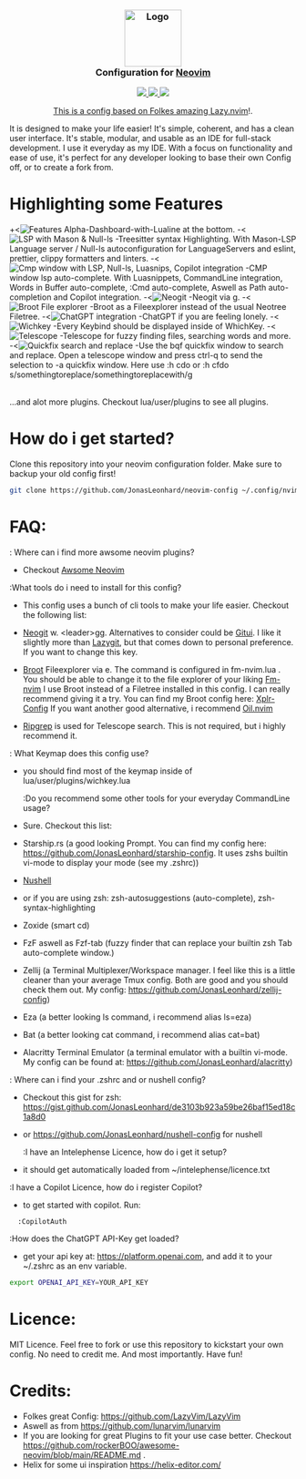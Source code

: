 <!-- panvimdoc-ignore-start -->

<h3 align="center">
    <img src="https://raw.githubusercontent.com/neovim/neovim.github.io/master/logos/neovim-logo-300x87.png" width="100" alt="Logo"/><br/>
    Configuration for <a href="https://github.com/neovim/neovim"></a><a href="https://github.com/vim/vim">Neovim</a>
</h3>

<p align="center">
    <a href="https://github.com/JonasLeonhard/neovim-config/stargazers"><img src="https://shields.io/badge/stars-0-green?style=flat-square&logo=statuspal" />
    <a href="https://github.com/JonasLeonhard/neovim-config/issues"><img src="https://shields.io/badge/issues-0-green?style=flat-square&logo=github" />
    <a href="graphs"><img src="https://shields.io/badge/contributors-0-green?style=flat-square&logo=github" />
</p>

<p align="center">
This is a config based on Folkes amazing <a href="https://github.com/folke/lazy.nvim">Lazy.nvim</a>!.

It is designed to make your life easier! It's simple, coherent, and has a clean user interface. It's stable, modular, and usable
as an IDE for full-stack development. I use it everyday as my IDE.
With a focus on functionality and ease of use, it's perfect for any developer looking to base their own Config off, or to create a fork from.

</p>

# Highlighting some Features

+<![Features](./assets/Features.png)
Alpha-Dashboard-with-Lualine at the bottom.
-<![LSP with Mason & Null-ls](./assets/Hov.png)
-Treesitter syntax Highlighting. With Mason-LSP Language server / Null-ls autoconfiguration for LanguageServers and eslint, prettier, clippy formatters and linters.
-<![Cmp window with LSP, Null-ls, Luasnips, Copilot integration](./assets/Cmp.png)
-CMP window lsp auto-complete. With Luasnippets, CommandLine integration, Words in Buffer auto-complete, :Cmd auto-complete, Aswell as Path auto-completion and Copilot integration.
-<![Neogit](./assets/Neogit.png)
-Neogit via <leader>g.
-<![Broot File explorer](./assets/Broot.png)
-Broot as a Fileexplorer instead of the usual Neotree Filetree.
-<![ChatGPT integration](./assets/ChatGPT.png)
-ChatGPT if you are feeling lonely.
-<![Wichkey](./assets/Wichkey.png)
-Every Keybind should be displayed inside of WhichKey.
-<![Telescope](./assets/telescope.png)
-Telescope for fuzzy finding files, searching words and more.
-<![Quickfix search and replace](./assets/Quickfix.png)
-Use the bqf quickfix window to search and replace. Open a telescope window and press ctrl-q to send the selection to
-a quickfix window. Here use :h cdo or :h cfdo s/somethingtoreplace/somethingtoreplacewith/g

<br/>
...and alot more plugins. Checkout lua/user/plugins to see all plugins.

# How do i get started?

Clone this repository into your neovim configuration folder. Make sure to backup your old config first!

```bash
git clone https://github.com/JonasLeonhard/neovim-config ~/.config/nvim
```

# FAQ:

: Where can i find more awsome neovim plugins?

- Checkout <a href="https://github.com/rockerBOO/awesome-neovim/tree/main">Awsome Neovim</a>

:What tools do i need to install for this config?

- This config uses a bunch of cli tools to make your life easier.
  Checkout the following list:

- <a href="https://github.com/NeogitOrg/neogit">Neogit</a> w. \<leader\>gg.
  Alternatives to consider could be <a href="https://github.com/extrawurst/gitui">Gitui</a>. I like it slightly more than <a href="https://github.com/jesseduffield/lazygit">Lazygit</a>, but that comes down to personal preference. If you want
  to change this key.

- <a href="https://github.com/Canop/broot">Broot</a> Fileexplorer via <leader>e.
  The command is configured in fm-nvim.lua . You should be able to change it to the file explorer of your liking <a href="https://github.com/JonasLeonhard/fm-nvim">Fm-nvim</a>
  I use Broot instead of a Filetree installed in this config. I can really recommend giving it a try.
  You can find my Broot config here:
  <a href="https://github.com/JonasLeonhard/broot-config">Xplr-Config</a>
  If you want another good alternative, i recommend <a href="https://github.com/stevearc/oil.nvim">Oil.nvim</a>

- <a href="https://github.com/BurntSushi/ripgrep">Ripgrep</a> is used for Telescope search. This is not required, but i highly recommend it.

: What Keymap does this config use?

- you should find most of the keymap inside of lua/user/plugins/wichkey.lua

  :Do you recommend some other tools for your everyday CommandLine usage?

- Sure. Checkout this list:
- Starship.rs (a good looking Prompt. You can find my config here: https://github.com/JonasLeonhard/starship-config. It uses zshs builtin vi-mode to display your mode (see my .zshrc))
- <a href="https://github.com/JonasLeonhard/nushell-config">Nushell</a>
- or if you are using zsh: zsh-autosuggestions (auto-complete), zsh-syntax-highlighting
- Zoxide (smart cd)
- FzF aswell as Fzf-tab (fuzzy finder that can replace your builtin zsh Tab auto-complete window.)
- Zellij (a Terminal Multiplexer/Workspace manager. I feel like this is a little cleaner than your average Tmux config. Both are good and you should check them out. My config: https://github.com/JonasLeonhard/zellij-config)
- Eza (a better looking ls command, i recommend alias ls=eza)
- Bat (a better looking cat command, i recommend alias cat=bat)
- Alacritty Terminal Emulator (a terminal emulator with a builtin vi-mode. My config can be found at: https://github.com/JonasLeonhard/alacritty)

: Where can i find your .zshrc and or nushell config?

- Checkout this gist for zsh: https://gist.github.com/JonasLeonhard/de3103b923a59be26baf15ed18c1a8d0
- or https://github.com/JonasLeonhard/nushell-config for nushell

  :I have an Intelephense Licence, how do i get it setup?

- it should get automatically loaded from ~/intelephense/licence.txt

:I have a Copilot Licence, how do i register Copilot?

- to get started with copilot. Run:

```
  :CopilotAuth
```

:How does the ChatGPT API-Key get loaded?

- get your api key at: https://platform.openai.com, and add it to your ~/.zshrc as an env variable.

```bash
export OPENAI_API_KEY=YOUR_API_KEY
```

# Licence:

MIT Licence. Feel free to fork or use this repository to kickstart your own config. No need to credit me. And most importantly. Have fun!

# Credits:

- Folkes great Config: https://github.com/LazyVim/LazyVim
- Aswell as from https://github.com/lunarvim/lunarvim
- If you are looking for great Plugins to fit your use case better. Checkout https://github.com/rockerBOO/awesome-neovim/blob/main/README.md .
- Helix for some ui inspiration https://helix-editor.com/

